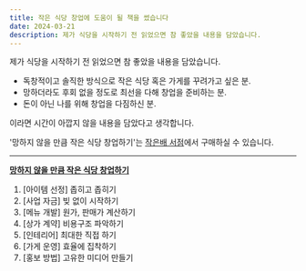 ```yaml
---
title: 작은 식당 창업에 도움이 될 책을 썼습니다
date: 2024-03-21
description: 제가 식당을 시작하기 전 읽었으면 참 좋았을 내용을 담았습니다.
---
```


 제가 식당을 시작하기 전 읽었으면 참 좋았을 내용을 담았습니다. 

- 독창적이고 솔직한 방식으로 작은 식당 혹은 가게를 꾸려가고 싶은 분.
- 망하더라도 후회 없을 정도로 최선을 다해 창업을 준비하는 분.
- 돈이 아닌 나를 위해 창업을 다짐하신 분.

이라면 시간이 아깝지 않을 내용을 담았다고 생각합니다.

'망하지 않을 만큼 작은 식당 창업하기'는 [작은배 서점](https://store.jagunbae.com)에서 구매하실 수 있습니다.

---

**[망하지 않을 만큼 작은 식당 창업하기](https://store.jagunbae.com)**

1. [아이템 선정] 좁히고 좁히기
2. [사업 자금] 빚 없이 시작하기
3. [메뉴 개발] 원가, 판매가 계산하기
4. [상가 계약] 비용구조 파악하기
5. [인테리어] 최대한 직접 하기
6. [가게 운영] 효율에 집착하기
7. [홍보 방법] 고유한 미디어 만들기
